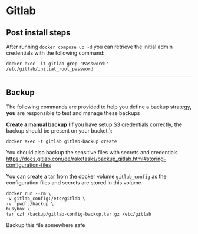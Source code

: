 # Gitlab

## Post install steps

After running `docker compose up -d` you can retrieve the initial admin credentials with the following command:

`docker exec -it gitlab grep 'Password:' /etc/gitlab/initial_root_password`

---

## Backup

The following commands are provided to help you define a backup strategy, **you** are responsible to test and manage these backups

**Create a manual backup** (If you have setup S3 credentials correctly, the backup should be present on your bucket.):

```
docker exec -t gitlab gitlab-backup create
```


You should also backup the sensitive files with secrets and credentials
https://docs.gitlab.com/ee/raketasks/backup_gitlab.html#storing-configuration-files

You can create a tar from the docker volume `gitlab_config` as the configuration files and secrets are stored in this volume

```
docker run --rm \
-v gitlab_config:/etc/gitlab \
-v `pwd`:/backup \
busybox \
tar czf /backup/gitlab-config-backup.tar.gz /etc/gitlab
```

Backup this file somewhere safe